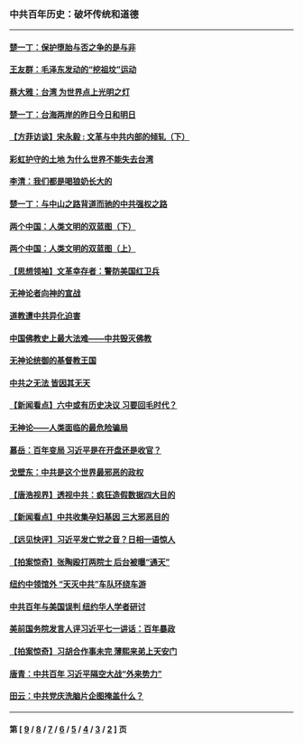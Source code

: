 ### 中共百年历史：破坏传统和道德
---
#### [楚一丁：保护堕胎与否之争的是与非](../../pages/nf1176114/n13815642.md?09050430) 
#### [王友群：毛泽东发动的“挖祖坟”运动](../../pages/nf1176114/n13723639.md?09050430) 
#### [蔡大雅：台湾 为世界点上光明之灯](../../pages/nf1176114/n13531530.md?09050430) 
#### [楚一丁：台海两岸的昨日今日和明日](../../pages/nf1176114/n13531468.md?09050430) 
#### [【方菲访谈】宋永毅 : 文革与中共内部的倾轧（下）](../../pages/nf1176114/n13486836.md?09050430) 
#### [彩虹护守的土地 为什么世界不能失去台湾](../../pages/nf1176114/n13476849.md?09050430) 
#### [李清：我们都是喝狼奶长大的](../../pages/nf1176114/n13471478.md?09050430) 
#### [楚一丁：与中山之路背道而驰的中共强权之路](../../pages/nf1176114/n13437270.md?09050430) 
#### [两个中国：人类文明的双蓝图（下）](../../pages/nf1176114/n13423132.md?09050430) 
#### [两个中国：人类文明的双蓝图（上）](../../pages/nf1176114/n13422687.md?09050430) 
#### [【思想领袖】文革幸存者：警防美国红卫兵](../../pages/nf1176114/n13339289.md?09050430) 
#### [无神论者向神的宣战](../../pages/nf1176114/n13281535.md?09050430) 
#### [道教遭中共异化迫害](../../pages/nf1176114/n13281463.md?09050430) 
#### [中国佛教史上最大法难——中共毁灭佛教](../../pages/nf1176114/n13281397.md?09050430) 
#### [无神论统御的基督教王国](../../pages/nf1176114/n13281280.md?09050430) 
#### [中共之无法 皆因其无天](../../pages/nf1176114/n13281088.md?09050430) 
#### [【新闻看点】六中或有历史决议 习要回毛时代？](../../pages/nf1176114/n13222895.md?09050430) 
#### [无神论——人类面临的最危险骗局](../../pages/nf1176114/n13196137.md?09050430) 
#### [慕岳：百年变局 习近平是在开盘还是收官？](../../pages/nf1176114/n13206516.md?09050430) 
#### [戈壁东：中共是这个世界最邪恶的政权](../../pages/nf1176114/n13085641.md?09050430) 
#### [【唐浩视界】透视中共：疯狂造假数据四大目的](../../pages/nf1176114/n13080590.md?09050430) 
#### [【新闻看点】中共收集孕妇基因 三大邪恶目的](../../pages/nf1176114/n13077182.md?09050430) 
#### [【远见快评】习近平发亡党之音？日相一语惊人](../../pages/nf1176114/n13074809.md?09050430) 
#### [【拍案惊奇】张陶殴打两院士 后台被曝“通天”](../../pages/nf1176114/n13070496.md?09050430) 
#### [纽约中领馆外 “天灭中共”车队环绕车游](../../pages/nf1176114/n13070693.md?09050430) 
#### [中共百年与美国误判 纽约华人学者研讨](../../pages/nf1176114/n13067969.md?09050430) 
#### [美前国务院发言人评习近平七一讲话：百年暴政](../../pages/nf1176114/n13066986.md?09050430) 
#### [【拍案惊奇】习胡合作事未完 薄熙来弟上天安门](../../pages/nf1176114/n13065867.md?09050430) 
#### [唐青：中共百年 习近平隔空大战“外来势力”](../../pages/nf1176114/n13065976.md?09050430) 
#### [田云：中共党庆洗脑片企图掩盖什么？](../../pages/nf1176114/n13064395.md?09050430) 

---
#### 第 [ [9](./9.md?09050430) / [8](./8.md?09050430) / [7](./7.md?09050430) / [6](./6.md?09050430) / [5](./5.md?09050430) / [4](./4.md?09050430) / [3](./3.md?09050430) / [2](./2.md?09050430) ] 页

